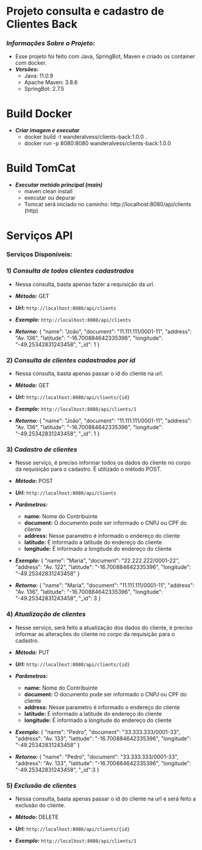 Projeto consulta e cadastro de Clientes Back
======

### ***Informações Sobre o Projeto:***

- Esse projeto foi feito com Java, SpringBot, Maven e criado os container com docker.
- ***Versões:***
	- Java: 11.0.9
	- Apache Maven: 3.8.6
	- SpringBot: 2.7.5

Build Docker
======
- ***Criar imagem e executar***
	- docker build -t wanderalvess/clients-back:1.0.0 .
	- docker run -p 8080:8080 wanderalvess/clients-back:1.0.0

Build TomCat
======
- ***Executar metódo principal (main)***
	- maven clean install
    - executar ou depurar
    - Tomcat será iniciado no caminho: http://localhost:8080/api/clients (http)


Serviços API
======


### Serviços Disponíveis:

### 1) ***Consulta de todos clientes cadastrados***
   - Nessa consulta, basta apenas fazer a requisição da url.


- ***Método:*** GET


- ***Url:*** `http://localhost:8080/api/clients`


- ***Exemplo:*** `http://localhost:8080/api/clients`


- ***Retorno:*** 
				{
					"name": "João",
					"document": "11.111.111/0001-11",
					"address": "Av. 136",
					"latitude": "-16.700884642335396",
					"longitude": "-49.25342831243458",
					"_id": 1
				}


### 2) ***Consulta de clientes cadastrados por id***
   - Nessa consulta, basta apenas passar o id do cliente na url.


- ***Método:*** GET


- ***Url:*** `http://localhost:8080/api/clients/{id}`


- ***Exemplo:*** `http://localhost:8080/api/clients/1`


- ***Retorno:*** 
				{
					"name": "João",
					"document": "11.111.111/0001-11",
					"address": "Av. 136",
					"latitude": "-16.700884642335396",
					"longitude": "-49.25342831243458",
					"_id": 1
				}


### 3) ***Cadastro de clientes***
   - Nesse serviço, é preciso informar todos os dados do cliente no corpo da requisição para o cadastro. É utilizado o método POST.


- ***Método:*** POST


- ***Url:*** `http://localhost:8080/api/clients`

- ***Parâmetros:*** 

  - **name:** Nome do Contribuinte
  - **document:** O documento pode ser informado o CNPJ ou CPF do cliente
  - **address:** Nesse parametro é informado o endereço do cliente
  - **latitude:** É informado a latitude do endereço do cliente
  - **longitude:** É informado a longitude do endereço do cliente


- ***Exemplo:*** 
				{
					"name": "Maria",
					"document": "22.222.222/0001-22",
					"address": "Av. 122",
					"latitude": "-16.700884642335396",
					"longitude": "-49.25342831243458"
				}


- ***Retorno:*** 
				{
					"name": "Maria",
					"document": "11.111.111/0001-11",
					"address": "Av. 136",
					"latitude": "-16.700884642335396",
					"longitude": "-49.25342831243458",
					"_id": 3
				}

### 4) ***Atualização de clientes***
   - Nesse serviço, será feito a atualização dos dados do cliente, é preciso informar as alterações do cliente no corpo da requisição para o cadastro.


- ***Método:*** PUT


- ***Url:*** `http://localhost:8080/api/clients/{id}`

- ***Parâmetros:*** 

  - **name:** Nome do Contribuinte
  - **document:** O documento pode ser informado o CNPJ ou CPF do cliente
  - **address:** Nesse parametro é informado o endereço do cliente
  - **latitude:** É informado a latitude do endereço do cliente
  - **longitude:** É informado a longitude do endereço do cliente


- ***Exemplo:*** 
				{
					"name": "Pedro",
					"document": "33.333.333/0001-33",
					"address": "Av. 133",
					"latitude": "-16.700884642335396",
					"longitude": "-49.25342831243458"
				}


- ***Retorno:*** 
				{
					"name": "Pedro",
					"document": "33.333.333/0001-33",
					"address": "Av. 133",
					"latitude": "-16.700884642335396",
					"longitude": "-49.25342831243458",
					"_id":3
				}

### 5) ***Exclusão de clientes***
   - Nessa consulta, basta apenas passar o id do cliente na url e será feito a exclusão do cliente.


- ***Método:*** DELETE


- ***Url:*** `http://localhost:8080/api/clients/{id}`


- ***Exemplo:*** `http://localhost:8080/api/clients/1`

